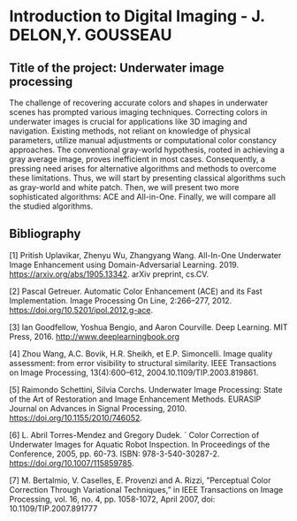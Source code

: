 # Introduction to Digital Imaging - J. DELON,Y. GOUSSEAU
## Title of the project: Underwater image processing

The challenge of recovering accurate colors and
shapes in underwater scenes has prompted various imaging
techniques. Correcting colors in underwater images is crucial for
applications like 3D imaging and navigation. Existing methods,
not reliant on knowledge of physical parameters, utilize manual
adjustments or computational color constancy approaches. The
conventional gray-world hypothesis, rooted in achieving a gray
average image, proves inefficient in most cases. Consequently,
a pressing need arises for alternative algorithms and methods
to overcome these limitations. Thus, we will start by presenting
classical algorithms such as gray-world and white patch. Then,
we will present two more sophisticated algorithms: ACE and
All-in-One. Finally, we will compare all the studied algorithms.

## Bibliography

[1] Pritish Uplavikar, Zhenyu Wu, Zhangyang Wang. All-In-One Underwater Image Enhancement using Domain-Adversarial Learning. 2019.
https://arxiv.org/abs/1905.13342. arXiv preprint, cs.CV.

[2] Pascal Getreuer. Automatic Color Enhancement (ACE) and its
Fast Implementation. Image Processing On Line, 2:266–277, 2012.
https://doi.org/10.5201/ipol.2012.g-ace.

[3] Ian Goodfellow, Yoshua Bengio, and Aaron Courville. Deep Learning.
MIT Press, 2016. http://www.deeplearningbook.org

[4] Zhou Wang, A.C. Bovik, H.R. Sheikh, et E.P. Simoncelli. Image quality assessment: from error visibility to structural similarity. IEEE Transactions on Image Processing, 13(4):600–612, 2004.10.1109/TIP.2003.819861.

[5] Raimondo Schettini, Silvia Corchs. Underwater Image Processing: State of the Art of Restoration and Image Enhancement Methods. EURASIP Journal on Advances in Signal Processing, 2010.
https://doi.org/10.1155/2010/746052.

[6] L. Abril Torres-Mendez and Gregory Dudek. ´ Color Correction of
Underwater Images for Aquatic Robot Inspection. In Proceedings
of the Conference, 2005, pp. 60-73. ISBN: 978-3-540-30287-2.
https://doi.org/10.1007/115859785.

[7] M. Bertalmio, V. Caselles, E. Provenzi and A. Rizzi, ”Perceptual Color
Correction Through Variational Techniques,” in IEEE Transactions on
Image Processing, vol. 16, no. 4, pp. 1058-1072, April 2007, doi:
10.1109/TIP.2007.891777

